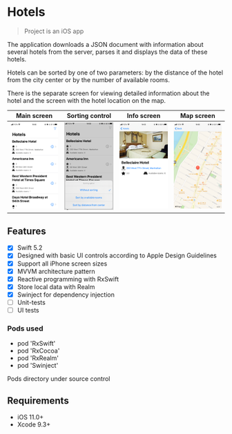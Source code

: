 # Hotels
> Project is an iOS app

The application downloads a JSON document with information about several hotels from the server, parses it and displays the data of these hotels.

Hotels can be sorted by one of two parameters: by the distance of the hotel from the city center or by the number of available rooms.

There is the separate screen for viewing detailed information about the hotel and the screen with the hotel location on the map.

| Main screen | Sorting control  | Info screen  | Map screen  |
| ------------ | ------------ | ------------ | ------------ |
|![main](/Screenshots/main.PNG)  | ![sorting](/Screenshots/sorting.PNG)  | ![info](/Screenshots/info.PNG)  | ![map](/Screenshots/map.PNG)   |


## Features
- [x] Swift 5.2
- [x] Designed with basic UI controls according to Apple Design Guidelines
- [x] Support all iPhone screen sizes
- [x] MVVM architecture pattern
- [x] Reactive programming with RxSwift 
- [x] Store local data with Realm 
- [x] Swinject for dependency injection
- [ ] Unit-tests
- [ ] UI tests

### Pods used
- pod 'RxSwift'
- pod 'RxCocoa'
- pod 'RxRealm'
- pod 'Swinject'

Pods directory under source control

## Requirements
- iOS 11.0+
- Xcode 9.3+

